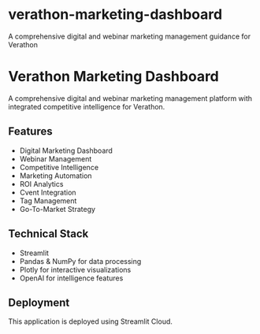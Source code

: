 # verathon-marketing-dashboard
A comprehensive digital and webinar marketing management guidance for Verathon
# Verathon Marketing Dashboard

A comprehensive digital and webinar marketing management platform with integrated competitive intelligence for Verathon.

## Features

- Digital Marketing Dashboard
- Webinar Management
- Competitive Intelligence
- Marketing Automation
- ROI Analytics
- Cvent Integration
- Tag Management
- Go-To-Market Strategy

## Technical Stack

- Streamlit
- Pandas & NumPy for data processing
- Plotly for interactive visualizations
- OpenAI for intelligence features

## Deployment

This application is deployed using Streamlit Cloud.
